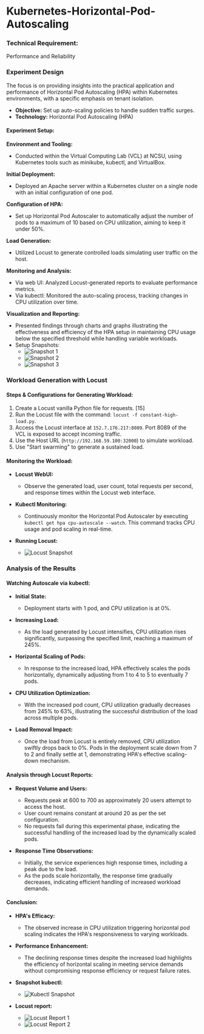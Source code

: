 # Kubernetes-Horizontal-Pod-Autoscaling

### Technical Requirement: 
Performance and Reliability

### Experiment Design

The focus is on providing insights into the practical application and performance of Horizontal Pod Autoscaling (HPA) within Kubernetes environments, with a specific emphasis on tenant isolation.

- **Objective:** Set up auto-scaling policies to handle sudden traffic surges.
- **Technology:** Horizontal Pod Autoscaling (HPA)

#### Experiment Setup:

**Environment and Tooling:**
- Conducted within the Virtual Computing Lab (VCL) at NCSU, using Kubernetes tools such as minikube, kubectl, and VirtualBox.

**Initial Deployment:**
- Deployed an Apache server within a Kubernetes cluster on a single node with an initial configuration of one pod.

**Configuration of HPA:**
- Set up Horizontal Pod Autoscaler to automatically adjust the number of pods to a maximum of 10 based on CPU utilization, aiming to keep it under 50%.

**Load Generation:**
- Utilized Locust to generate controlled loads simulating user traffic on the host.

**Monitoring and Analysis:**
- Via web UI: Analyzed Locust-generated reports to evaluate performance metrics.
- Via kubectl: Monitored the auto-scaling process, tracking changes in CPU utilization over time.

**Visualization and Reporting:**
- Presented findings through charts and graphs illustrating the effectiveness and efficiency of the HPA setup in maintaining CPU usage below the specified threshold while handling variable workloads.
- Setup Snapshots:
  - ![Snapshot 1](img/setup1.png)
  - ![Snapshot 2](img/setup2.png)
  - ![Snapshot 3](img/setup3.png)

### Workload Generation with Locust

#### Steps & Configurations for Generating Workload:

1. Create a Locust vanilla Python file for requests. [15]
2. Run the Locust file with the command: `locust -f constant-high-load.py`.
3. Access the Locust interface at `152.7.176.217:8089`. Port 8089 of the VCL is exposed to accept incoming traffic.
4. Use the Host URL (`http://192.168.59.100:32000`) to simulate workload.
5. Use "Start swarming" to generate a sustained load.

#### Monitoring the Workload:

- **Locust WebUI:**
  - Observe the generated load, user count, total requests per second, and response times within the Locust web interface.

- **Kubectl Monitoring:**
  - Continuously monitor the Horizontal Pod Autoscaler by executing `kubectl get hpa cpu-autoscale --watch`. This command tracks CPU usage and pod scaling in real-time.

- **Running Locust:**
  - ![Locust Snapshot](img/locust1.png)

### Analysis of the Results

#### Watching Autoscale via kubectl:

- **Initial State:**
  - Deployment starts with 1 pod, and CPU utilization is at 0%.

- **Increasing Load:**
  - As the load generated by Locust intensifies, CPU utilization rises significantly, surpassing the specified limit, reaching a maximum of 245%.

- **Horizontal Scaling of Pods:**
  - In response to the increased load, HPA effectively scales the pods horizontally, dynamically adjusting from 1 to 4 to 5 to eventually 7 pods.

- **CPU Utilization Optimization:**
  - With the increased pod count, CPU utilization gradually decreases from 245% to 63%, illustrating the successful distribution of the load across multiple pods.

- **Load Removal Impact:**
  - Once the load from Locust is entirely removed, CPU utilization swiftly drops back to 0%. Pods in the deployment scale down from 7 to 2 and finally settle at 1, demonstrating HPA's effective scaling-down mechanism.

#### Analysis through Locust Reports:

- **Request Volume and Users:**
  - Requests peak at 600 to 700 as approximately 20 users attempt to access the host.
  - User count remains constant at around 20 as per the set configuration.
  - No requests fail during this experimental phase, indicating the successful handling of the increased load by the dynamically scaled pods.

- **Response Time Observations:**
  - Initially, the service experiences high response times, including a peak due to the load.
  - As the pods scale horizontally, the response time gradually decreases, indicating efficient handling of increased workload demands.

#### Conclusion:

- **HPA's Efficacy:**
  - The observed increase in CPU utilization triggering horizontal pod scaling indicates the HPA's responsiveness to varying workloads.

- **Performance Enhancement:**
  - The declining response times despite the increased load highlights the efficiency of horizontal scaling in meeting service demands without compromising response efficiency or request failure rates.

- **Snapshot kubectl:**
  - ![Kubectl Snapshot](img/kubectl1.png)

- **Locust report:**
  - ![Locust Report 1](img/report1.png)
  - ![Locust Report 2](img/report2.png)
